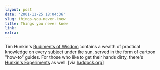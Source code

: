 ```yaml
---
layout: post
date: '2001-11-25 18:04:36'
slug: things-you-never-knew
title: Things you never knew
link: 
extra: 
---
```


Tim Hunkin's [Rudiments of Wisdom](http://www.rudimentsofwisdom.com/) contains a wealth of practical knowledge on every subject under the sun, served in the form of cartoon "how-to" guides. For those who like to get their hands dirty, there's [Hunkin's Experiments](http://www.hunkinsexperiments.com/) as well. \[via [haddock.org](http://haddock.org)\]